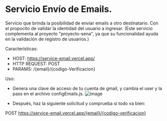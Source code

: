 # Servicio Envío de Emails.

Servicio que brinda la posibilidad de enviar emails a otro destinatario. Con el propocito de validar la identidad del usuario a ingresar.
(Este servicio complementa al proyecto "proyecto-sena", ya que su funcionalidad  ayuda en la validación de registro de usuarios.)

Características:
- HOST: https://service-email.vercel.app/
- HTTP REQUEST: POST
- PARAMS: /{email}/{codigo-Verificacion}

Uso:
- Genera una clave de acceso de tu cuenta de gmail, y cambia el user y la pass en el archivo configEmails.js.
![image](https://github.com/BrayanCardona12/service-email/assets/114372854/aa5e3285-2ee1-47c9-843e-242ae948db6d)

- Después, haz la siguiente solicitud y comprueba si todo va bien:

POST https://service-email.vercel.app/{email}/{codigo-verificacion}

